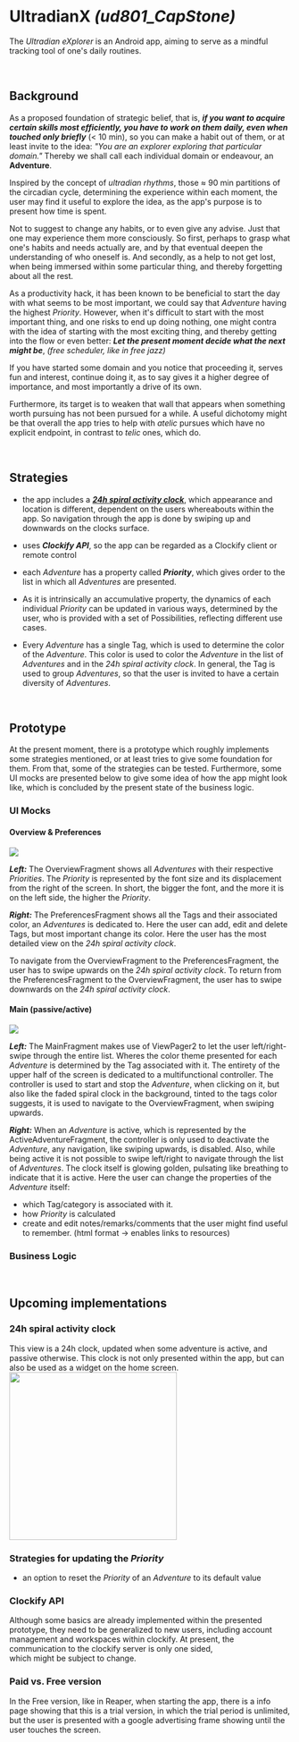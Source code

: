# UltradianX  _(ud801_CapStone)_

The _Ultradian eXplorer_ is an Android app, 
    aiming to serve as a mindful tracking tool of one's daily routines.

<br/>

## Background

As a proposed foundation of strategic belief, 
    that is, ___if you want to acquire certain skills most efficiently, 
    you have to work on them daily,
    even when touched only briefly___  (< 10 min), 
    so you can make a habit out of them, or at least invite to the idea:
    _"You are an explorer exploring that particular domain."_
Thereby we shall call each individual domain or endeavour, 
    an __Adventure__.

Inspired by the concept of _ultradian rhythms_, 
    those &#8776; 90 min partitions of the circadian cycle,
    determining the experience within each moment, 
    the user may find it useful to explore the idea, 
    as the app's purpose is to present how time is spent. 

Not to suggest to change any habits, or to even give any advise. 
Just that one may experience them more consciously.
So first, perhaps to grasp what one's habits and needs actually are, 
    and by that eventual deepen the understanding of who oneself is.
And secondly, as a help to not get lost, 
    when being immersed within some particular thing, and thereby forgetting about all the rest. 

As a productivity hack, it has been known to be beneficial
    to start the day with what seems to be most important, we could say that _Adventure_ having the
    highest _Priority_.
However, when it's difficult to start with the most important thing,
    and one risks to end up doing nothing, one might contra with the idea of starting with the
    most exciting thing, and thereby getting into the flow or even better:
    ___Let the present moment decide what the next might be___,
    _(free scheduler, like in free jazz)_

If you have started some domain and you notice that proceeding it,
    serves fun and interest, continue doing it, as to say gives it a higher degree of importance,
    and most importantly a drive of its own.

Furthermore, its target is to weaken that wall that appears 
    when something worth pursuing has not been pursued for a while.
A useful dichotomy might be that overall the app tries to help with _atelic_ pursues which have no 
    explicit endpoint, in contrast to _telic_ ones, which do.

<br/>

## Strategies 

+ the app includes a [___24h spiral activity clock___](#24h-spiral-activity-clock),
  which appearance and location is different, dependent on the users whereabouts within the app.
  So navigation through the app is done by swiping up and downwards on the clocks surface. 

  

+ uses ___Clockify API___, so the app can be regarded as a Clockify client or remote control
   

+ each _Adventure_ has a property called ___Priority___, 
  which gives order to the list in which all _Adventures_ are presented.


+ As it is intrinsically an accumulative property, the dynamics of each individual _Priority_ can be 
  updated in various ways, determined by the user, who is provided with a set of Possibilities,
  reflecting different use cases.


+ Every _Adventure_ has a single Tag, which is used to determine the color of the _Adventure_.
  This color is used to color the _Adventure_ in the list of _Adventures_ and in the
  _24h spiral activity clock_. In general, the Tag is used to group _Adventures_, so that the user
  is invited to have a certain diversity of _Adventures_.




<!-- TODO: ???? 
+ so have th advantages of a daily routine, continuously working something, 
  without the drawbacks, that only a limited amount can be handled daily
 -->

<br/>

## Prototype

At the present moment, there is a prototype which roughly implements some strategies mentioned,
or at least tries to give some foundation for them. 
From that, some of the strategies can be tested. 
Furthermore, some UI mocks are presented below to give some idea of how the app might look like,
which is concluded by the present state of the business logic.

### UI Mocks

#### Overview & Preferences
<img src="/proposal/ui_mocks_overview_preferences_complete.png">

___Left:___ The OverviewFragment shows all _Adventures_ with their respective _Priorities_.
The _Priority_ is represented by the font size and its displacement from the right of the screen.
In short, the bigger the font, and the more it is on the left side, the higher the _Priority_.

___Right:___ The PreferencesFragment shows all the Tags and their associated color, an _Adventures_ 
is dedicated to. Here the user can add, edit and delete Tags, but most important change its color.
Here the user has the most detailed view on the _24h spiral activity clock_.

To navigate from the OverviewFragment to the PreferencesFragment, the user has to swipe upwards on 
the _24h spiral activity clock_. To return from the PreferencesFragment to the OverviewFragment,
the user has to swipe downwards on the _24h spiral activity clock_.


#### Main (passive/active)
<img src="/proposal/ui_mocks_main_passive_active.png">

___Left:___ The MainFragment makes use of ViewPager2 to let the user left/right-swipe through the 
    entire list.
Wheres the color theme presented for each _Adventure_ is determined by the Tag associated with it.
The entirety of the upper half of the screen is dedicated to a multifunctional controller.
The controller is used to start and stop the _Adventure_, 
    when clicking on it, but also like the faded spiral clock in the background, 
    tinted to the tags color suggests, 
    it is used to navigate to the OverviewFragment, when swiping upwards.

___Right:___ When an _Adventure_ is active, which is represented by the ActiveAdventureFragment, 
    the controller is only used to deactivate the _Adventure_, 
    any navigation, like swiping upwards, is disabled.
Also, while being active it is not possible to swipe left/right to navigate through the list of 
    _Adventures_.
The clock itself is glowing golden, pulsating like breathing to indicate that it is active.
Here the user can change the properties of the _Adventure_ itself: 
+ which Tag/category is associated with it.
+ how _Priority_ is calculated 
+ create and edit notes/remarks/comments that the user might find useful to remember.
  (html format -> enables links to resources)

### Business Logic


<br/>


## Upcoming implementations



### 24h spiral activity clock

This view is a 24h clock,
updated when some adventure is active, and passive otherwise.
This clock is not only presented within the app,
but can also be used as a widget on the home screen.
<img src="/proposal/ui_mocks_clock.png" width="300">


### Strategies for updating the _Priority_ 

+ an option to reset the _Priority_ of an _Adventure_ to its default value


### Clockify API

Although some basics are already implemented within the presented prototype, they need to be 
generalized to new users, including account management and workspaces within clockify. 
At present, the communication to the clockify server is only one sided,  
which might be subject to change. 


### Paid vs. Free version

In the Free version, like in Reaper, 
when starting the app, 
there is a info page showing that this is a trial version, 
in which the trial period is unlimited, 
but the user is presented with a google advertising frame 
showing until the user touches the screen.

 

